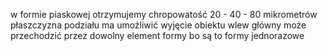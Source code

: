 w formie piaskowej otrzymujemy chropowatość 20 - 40 - 80 mikrometrów
płaszczyzna podziału ma umożliwić wyjęcie obiektu
wlew główny może przechodzić przez dowolny element formy bo są to formy jednorazowe